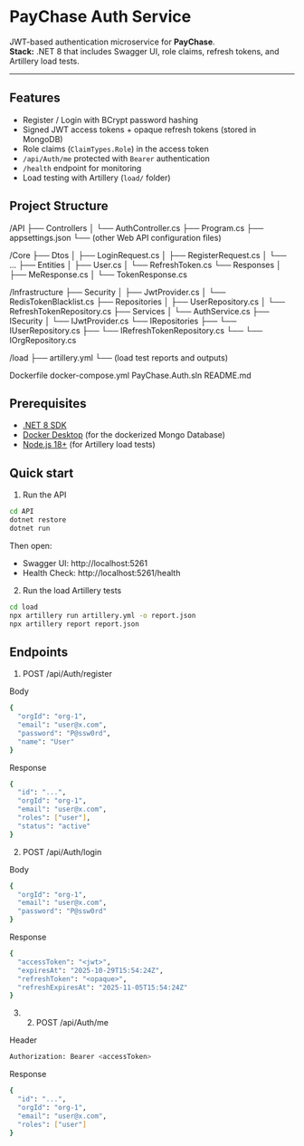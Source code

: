 # PayChase Auth Service

JWT-based authentication microservice for **PayChase**.  
**Stack:** .NET 8 that includes Swagger UI, role claims, refresh tokens, and Artillery load tests.

---

## Features

- Register / Login with BCrypt password hashing  
- Signed JWT access tokens + opaque refresh tokens (stored in MongoDB)  
- Role claims (`ClaimTypes.Role`) in the access token  
- `/api/Auth/me` protected with `Bearer` authentication  
- `/health` endpoint for monitoring  
- Load testing with Artillery (`load/` folder)



## Project Structure

/API
├── Controllers
│ └── AuthController.cs
├── Program.cs
├── appsettings.json
└── (other Web API configuration files)

/Core
├── Dtos
│ ├── LoginRequest.cs
│ ├── RegisterRequest.cs
│ └── ...
├── Entities
│ ├── User.cs
│ └── RefreshToken.cs
└── Responses
│ ├── MeResponse.cs
│ └── TokenResponse.cs

/Infrastructure
├── Security
│ ├── JwtProvider.cs
│ └── RedisTokenBlacklist.cs
├── Repositories
│ ├── UserRepository.cs
│ └── RefreshTokenRepository.cs
├── Services
│ └── AuthService.cs
├── ISecurity
│ └── IJwtProvider.cs
└── IRepositories
├── └── IUserRepository.cs
├── └── IRefreshTokenRepository.cs
└── └── IOrgRepository.cs

/load
├── artillery.yml
└── (load test reports and outputs)

Dockerfile
docker-compose.yml
PayChase.Auth.sln
README.md

## Prerequisites

- [.NET 8 SDK](https://dotnet.microsoft.com/en-us/download)
- [Docker Desktop](https://www.docker.com/) (for the dockerized Mongo Database)
- [Node.js 18+](https://nodejs.org/) (for Artillery load tests)


## Quick start 

1. Run the API 
```bash
cd API
dotnet restore
dotnet run
```

Then open:

- Swagger UI: http://localhost:5261
- Health Check: http://localhost:5261/health

2. Run the load Artillery tests 

```bash 
cd load
npx artillery run artillery.yml -o report.json
npx artillery report report.json
```

## Endpoints 

1. POST /api/Auth/register

Body 
```bash
{
  "orgId": "org-1",
  "email": "user@x.com",
  "password": "P@ssw0rd",
  "name": "User"
}
```
Response 
```bash
{
  "id": "...",
  "orgId": "org-1",
  "email": "user@x.com",
  "roles": ["user"],
  "status": "active"
}
```

2. POST /api/Auth/login

Body 
```bash
{
  "orgId": "org-1",
  "email": "user@x.com",
  "password": "P@ssw0rd"
}
```
Response 
```bash
{
  "accessToken": "<jwt>",
  "expiresAt": "2025-10-29T15:54:24Z",
  "refreshToken": "<opaque>",
  "refreshExpiresAt": "2025-11-05T15:54:24Z"
}
```

3. 2. POST /api/Auth/me

Header 
```bash
Authorization: Bearer <accessToken>
```
Response 
```bash
{
  "id": "...",
  "orgId": "org-1",
  "email": "user@x.com",
  "roles": ["user"]
}
```



